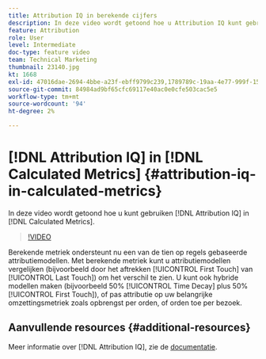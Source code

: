 ```yaml
---
title: Attribution IQ in berekende cijfers
description: In deze video wordt getoond hoe u Attribution IQ kunt gebruiken in Berekende waarden.
feature: Attribution
role: User
level: Intermediate
doc-type: feature video
team: Technical Marketing
thumbnail: 23140.jpg
kt: 1668
exl-id: 47016dae-2694-4bbe-a23f-ebff9799c239,1789789c-19aa-4e77-999f-15fa11b7f858
source-git-commit: 84984ad9bf65cfc69117e40ac0e0cfe503cac5e5
workflow-type: tm+mt
source-wordcount: '94'
ht-degree: 2%

---
```


# [!DNL Attribution IQ] in [!DNL Calculated Metrics] {#attribution-iq-in-calculated-metrics}

In deze video wordt getoond hoe u kunt gebruiken [!DNL Attribution IQ] in [!DNL Calculated Metrics].

>[!VIDEO](https://video.tv.adobe.com/v/23140/?quality=12&learn=on)

Berekende metriek ondersteunt nu een van de tien op regels gebaseerde attributiemodellen. Met berekende metriek kunt u attributiemodellen vergelijken (bijvoorbeeld door het aftrekken [!UICONTROL First Touch] van [!UICONTROL Last Touch]) om het verschil te zien. U kunt ook hybride modellen maken (bijvoorbeeld 50% [!UICONTROL Time Decay] plus 50% [!UICONTROL First Touch]), of pas attributie op uw belangrijke omzettingsmetriek zoals opbrengst per orden, of orden toe per bezoek.

## Aanvullende resources {#additional-resources}

Meer informatie over [!DNL Attribution IQ], zie de [documentatie](https://experienceleague.adobe.com/docs/analytics/analyze/analysis-workspace/attribution/overview.html?lang=nl-NL).
